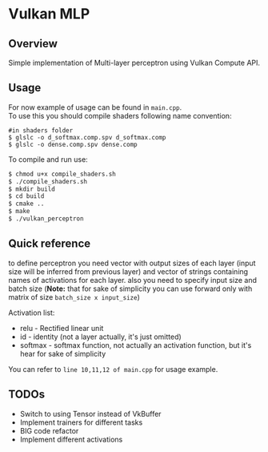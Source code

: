 # Vulkan MLP

## Overview 
Simple implementation of Multi-layer perceptron using Vulkan Compute API.

## Usage
For now example of usage can be found in `main.cpp`.<br>
To use this you should compile shaders following name convention:
```$bash
#in shaders folder
$ glslc -o d_softmax.comp.spv d_softmax.comp 
$ glslc -o dense.comp.spv dense.comp 
```

To compile and run use:
```bash
$ chmod u+x compile_shaders.sh
$ ./compile_shaders.sh
$ mkdir build
$ cd build
$ cmake ..
$ make
$ ./vulkan_perceptron
```

## Quick reference

to define perceptron you need vector with output sizes of each layer (input size will be inferred from previous layer)
and vector of strings containing names of activations for each layer.
also you need to specify input size and batch size (**Note:** that for sake of simplicity you can use forward only with matrix of size `batch_size x input_size`)

Activation list:
- relu - Rectified linear unit 
- id - identity (not a layer actually, it's just omitted)
- softmax - softmax function, not actually an activation function, but it's hear for sake of simplicity

You can refer to `line 10,11,12 of main.cpp` for usage example.

## TODOs
- Switch to using Tensor instead of VkBuffer
- Implement trainers for different tasks
- BIG code refactor
- Implement different activations
